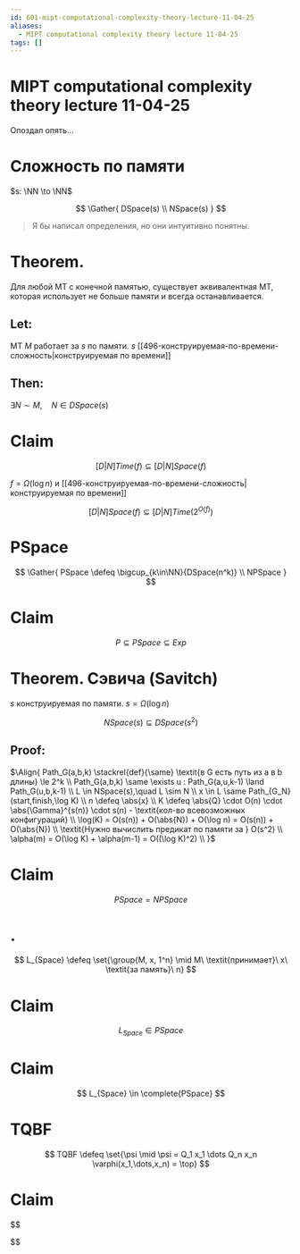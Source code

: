 ```yaml
---
id: 601-mipt-computational-complexity-theory-lecture-11-04-25
aliases:
  - MIPT computational complexity theory lecture 11-04-25
tags: []
---
```


# MIPT computational complexity theory lecture 11-04-25

Опоздал опять...

# Сложность по памяти

$s: \NN \to \NN$

$$
\Gather{
DSpace(s) \\
NSpace(s)
}
$$

> Я бы написал определения, но они интуитивно понятны.

# Theorem.

Для любой МТ с конечной памятью, существует эквивалентная МТ, которая использует не больше памяти и всегда останавливается.

## Let:

МТ $M$ работает за $s$ по памяти.
$s$ [[496-конструируемая-по-времени-сложность|конструируемая по времени]]

## Then:

$\exists N \sim M,\quad N \in DSpace(s)$

# Claim

$$
[D|N]Time(f) \subseteq [D|N]Space(f)
$$

$f = \Omega(\log n)$ и [[496-конструируемая-по-времени-сложность|конструируемая по времени]]

$$
[D|N]Space(f) \subseteq [D|N]Time(2^{O(f)})
$$

# PSpace

$$
\Gather{
PSpace \defeq \bigcup_{k\in\NN}{DSpace(n^k)} \\
NPSpace
}
$$

# Claim

$$
P \subseteq PSpace \subseteq Exp
$$

# Theorem. Сэвича (Savitch)

$s$ конструируемая по памяти.
$s = \Omega(\log n)$

$$
NSpace(s) \subseteq DSpace(s^2)
$$

## Proof:

$\Align{
Path_G(a,b,k) \stackrel{def}{\same} \textit{в G есть путь из a в b длины} \le 2^k \\
Path_G(a,b,k) \same \exists u : Path_G(a,u,k-1) \land Path_G(u,b,k-1) \\
L \in NSpace(s),\quad L \sim N \\
x \in L \same Path_{G_N}(start,finish,\log K) \\
n \defeq \abs{x} \\
K \defeq \abs{Q} \cdot O(n) \cdot \abs{\Gamma}^{s(n)} \cdot s(n) - \textit{кол-во всевозможных конфигураций} \\
\log(K) = O(s(n)) + O(\abs{N}) + O(\log n) = O(s(n)) + O(\abs{N}) \\
\textit{Нужно вычислить предикат по памяти за } O(s^2) \\
\alpha(m) = O(\log K) + \alpha(m-1) = O((\log K)^2) \\
}$

# Claim

$$
PSpace = NPSpace
$$

# .
$$
L_{Space} \defeq \set{\group{M, x, 1^n} \mid M\ \textit{принимает}\ x\ \textit{за память}\ n}
$$
# Claim
$$
L_{Space} \in PSpace
$$

# Claim
$$
L_{Space} \in \complete{PSpace}
$$

# TQBF
$$
TQBF \defeq \set{\psi \mid 
\psi = Q_1 x_1 \dots Q_n x_n \varphi(x_1,\dots,x_n) = \top}
$$

# Claim

$$

$$
